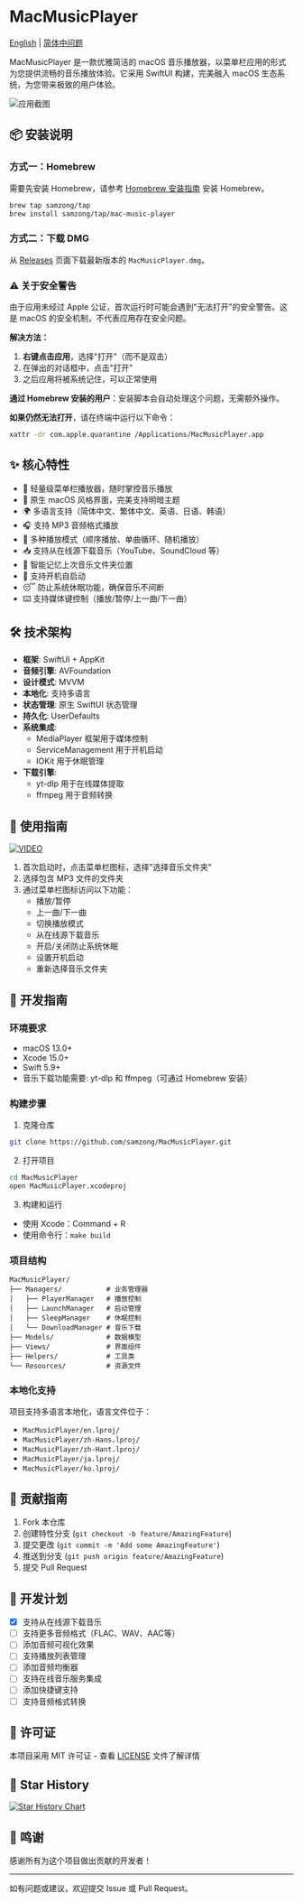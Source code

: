 # MacMusicPlayer

[English](README.md) | [简体中问题](README_zh.md)

MacMusicPlayer 是一款优雅简洁的 macOS 音乐播放器，以菜单栏应用的形式为您提供流畅的音乐播放体验。它采用 SwiftUI 构建，完美融入 macOS 生态系统，为您带来极致的用户体验。

![应用截图](image.png)

## 📦 安装说明

### 方式一：Homebrew

需要先安装 Homebrew，请参考 [Homebrew 安装指南](https://brew.sh/) 安装 Homebrew。

```bash
brew tap samzong/tap
brew install samzong/tap/mac-music-player
```

### 方式二：下载 DMG

从 [Releases](https://github.com/samzong/MacMusicPlayer/releases) 页面下载最新版本的 `MacMusicPlayer.dmg`。

### ⚠️ 关于安全警告

由于应用未经过 Apple 公证，首次运行时可能会遇到"无法打开"的安全警告。这是 macOS 的安全机制，不代表应用存在安全问题。

**解决方法：**

1. **右键点击应用**，选择"打开"（而不是双击）
2. 在弹出的对话框中，点击"打开"
3. 之后应用将被系统记住，可以正常使用

**通过 Homebrew 安装的用户**：安装脚本会自动处理这个问题，无需额外操作。

**如果仍然无法打开**，请在终端中运行以下命令：
```bash
xattr -dr com.apple.quarantine /Applications/MacMusicPlayer.app
```

## ✨ 核心特性

- 🎵 轻量级菜单栏播放器，随时掌控音乐播放
- 🎨 原生 macOS 风格界面，完美支持明暗主题
- 🌍 多语言支持（简体中文、繁体中文、英语、日语、韩语）
- 🎧 支持 MP3 音频格式播放
- 🔄 多种播放模式（顺序播放、单曲循环、随机播放）
- 📥 支持从在线源下载音乐（YouTube、SoundCloud 等）
- 💾 智能记忆上次音乐文件夹位置
- 🚀 支持开机自启动
- 😴 防止系统休眠功能，确保音乐不间断
- ⌨️ 支持媒体键控制（播放/暂停/上一曲/下一曲）

## 🛠 技术架构

- **框架**: SwiftUI + AppKit
- **音频引擎**: AVFoundation
- **设计模式**: MVVM
- **本地化**: 支持多语言
- **状态管理**: 原生 SwiftUI 状态管理
- **持久化**: UserDefaults
- **系统集成**: 
  - MediaPlayer 框架用于媒体控制
  - ServiceManagement 用于开机启动
  - IOKit 用于休眠管理
- **下载引擎**:
  - yt-dlp 用于在线媒体提取
  - ffmpeg 用于音频转换

## 🚀 使用指南

[![VIDEO](https://img.youtube.com/vi/fzz35W4FNkw/0.jpg)](https://www.youtube.com/watch?v=fzz35W4FNkw)

1. 首次启动时，点击菜单栏图标，选择"选择音乐文件夹"
2. 选择包含 MP3 文件的文件夹
3. 通过菜单栏图标访问以下功能：
   - 播放/暂停
   - 上一曲/下一曲
   - 切换播放模式
   - 从在线源下载音乐
   - 开启/关闭防止系统休眠
   - 设置开机启动
   - 重新选择音乐文件夹

## 🔨 开发指南

### 环境要求

- macOS 13.0+
- Xcode 15.0+
- Swift 5.9+
- 音乐下载功能需要: yt-dlp 和 ffmpeg（可通过 Homebrew 安装）

### 构建步骤

1. 克隆仓库
```bash
git clone https://github.com/samzong/MacMusicPlayer.git
```

2. 打开项目
```bash
cd MacMusicPlayer
open MacMusicPlayer.xcodeproj
```

3. 构建和运行
- 使用 Xcode：Command + R
- 使用命令行：`make build`

### 项目结构

```
MacMusicPlayer/
├── Managers/           # 业务管理器
│   ├── PlayerManager   # 播放控制
│   ├── LaunchManager   # 启动管理
│   ├── SleepManager    # 休眠控制
│   └── DownloadManager # 音乐下载
├── Models/             # 数据模型
├── Views/              # 界面组件
├── Helpers/            # 工具类
└── Resources/          # 资源文件
```

### 本地化支持

项目支持多语言本地化，语言文件位于：
- `MacMusicPlayer/en.lproj/`
- `MacMusicPlayer/zh-Hans.lproj/`
- `MacMusicPlayer/zh-Hant.lproj/`
- `MacMusicPlayer/ja.lproj/`
- `MacMusicPlayer/ko.lproj/`

## 🤝 贡献指南

1. Fork 本仓库
2. 创建特性分支 (`git checkout -b feature/AmazingFeature`)
3. 提交更改 (`git commit -m 'Add some AmazingFeature'`)
4. 推送到分支 (`git push origin feature/AmazingFeature`)
5. 提交 Pull Request

## 📝 开发计划

- [x] 支持从在线源下载音乐
- [ ] 支持更多音频格式（FLAC、WAV、AAC等）
- [ ] 添加音频可视化效果
- [ ] 支持播放列表管理
- [ ] 添加音频均衡器
- [ ] 支持在线音乐服务集成
- [ ] 添加快捷键支持
- [ ] 支持音频格式转换

## 📄 许可证

本项目采用 MIT 许可证 - 查看 [LICENSE](LICENSE) 文件了解详情

## 🌟 Star History

[![Star History Chart](https://api.star-history.com/svg?repos=samzong/macmusicplayer&type=Timeline)](https://star-history.com/#samzong/macmusicplayer&Timeline)

## 🙏 鸣谢

感谢所有为这个项目做出贡献的开发者！

---

如有问题或建议，欢迎提交 Issue 或 Pull Request。 